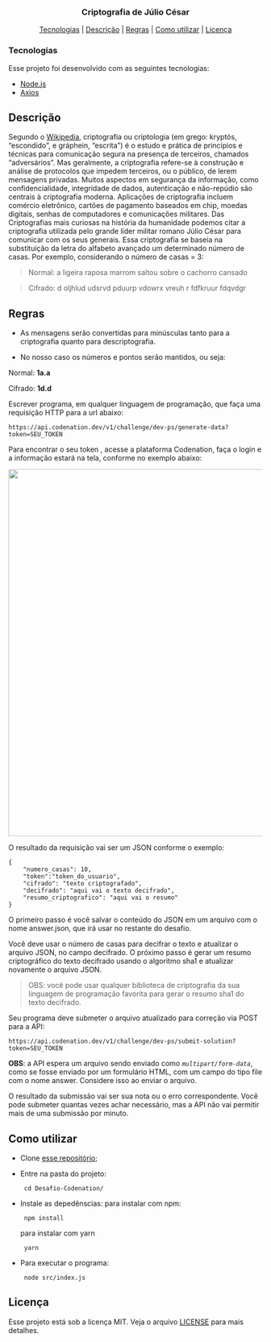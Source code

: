 <h3 align="center">Criptografia de Júlio César</h3>

 <p align="center">
  <a href="#rocket-tecnologias">Tecnologias</a> |
  <a href="#-projeto">Descrição</a> |
   <a href="#-projeto">Regras</a> |
  <a href="#-como-contribuir">Como utilizar</a> |
  <a href="#memo-licença">Licença</a>

### Tecnologias

Esse projeto foi desenvolvido com as seguintes tecnologias:

-  [Node.js](https://nodejs.org/en/)
-  [Axios](https://github.com/axios/axios)

## Descrição

Segundo o [Wikipedia](https://pt.wikipedia.org/wiki/Cifra_de_C%C3%A9sar), criptografia ou criptologia (em grego: kryptós, “escondido”, e gráphein, “escrita”) é o estudo e prática de princípios e técnicas para comunicação segura na presença de terceiros, chamados “adversários”. Mas geralmente, a criptografia refere-se à construção e análise de protocolos que impedem terceiros, ou o público, de lerem mensagens privadas. Muitos aspectos em segurança da informação, como confidencialidade, integridade de dados, autenticação e não-repúdio são centrais à criptografia moderna. Aplicações de criptografia incluem comércio eletrônico, cartões de pagamento baseados em chip, moedas digitais, senhas de computadores e comunicações militares. Das Criptografias mais curiosas na história da humanidade podemos citar a criptografia utilizada pelo grande líder militar romano Júlio César para comunicar com os seus generais. Essa criptografia se baseia na substituição da letra do alfabeto avançado um determinado número de casas. Por exemplo, considerando o número de casas = 3:

> Normal: a ligeira raposa marrom saltou sobre o cachorro cansado

> Cifrado: d oljhlud udsrvd pduurp vdowrx vreuh r fdfkruur fdqvdgr

## Regras

-  As mensagens serão convertidas para minúsculas tanto para a criptografia quanto para descriptografia.

*  No nosso caso os números e pontos serão mantidos, ou seja:

Normal: **1a.a**

Cifrado: **1d.d**

Escrever programa, em qualquer linguagem de programação, que faça uma requisição HTTP para a url abaixo:

    https://api.codenation.dev/v1/challenge/dev-ps/generate-data?token=SEU_TOKEN

Para encontrar o seu token , acesse a plataforma Codenation, faça o login e a informação estará na tela, conforme no exemplo abaixo:

<image src='https://s3-us-west-1.amazonaws.com/codenation-cli/doc/images/token.png' width="728">

O resultado da requisição vai ser um JSON conforme o exemplo:

    {
    	"numero_casas": 10,
    	"token":"token_do_usuario",
    	"cifrado": "texto criptografado",
    	"decifrado": "aqui vai o texto decifrado",
    	"resumo_criptografico": "aqui vai o resumo"
    }

O primeiro passo é você salvar o conteúdo do JSON em um arquivo com o nome answer.json, que irá usar no restante do desafio.

Você deve usar o número de casas para decifrar o texto e atualizar o arquivo JSON, no campo decifrado. O próximo passo é gerar um resumo criptográfico do texto decifrado usando o algoritmo sha1 e atualizar novamente o arquivo JSON.

> OBS: você pode usar qualquer biblioteca de criptografia da sua linguagem de programação favorita para gerar o resumo sha1 do texto decifrado.

Seu programa deve submeter o arquivo atualizado para correção via POST para a API:

    https://api.codenation.dev/v1/challenge/dev-ps/submit-solution?token=SEU_TOKEN

**OBS**: a API espera um arquivo sendo enviado como _`multipart/form-data`_, como se fosse enviado por um formulário HTML, com um campo do tipo file com o nome answer. Considere isso ao enviar o arquivo.

O resultado da submissão vai ser sua nota ou o erro correspondente. Você pode submeter quantas vezes achar necessário, mas a API não vai permitir mais de uma submissão por minuto.

## Como utilizar

+  Clone [esse repositório](https://github.com/J-Keven/Desafio-Codenation);
-  Entre na pasta do projeto:
		
		cd Desafio-Codenation/

-  Instale as depedênscias:
	para instalar com npm:
		
		npm install
	para instalar com yarn
		
		yarn

-  Para executar o programa:

		node src/index.js

## Licença

Esse projeto está sob a licença MIT. Veja o arquivo [LICENSE](LICENSE.md) para mais detalhes.

